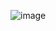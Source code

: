 ![image](https://user-images.githubusercontent.com/120246386/226135166-10b2983f-e895-4215-ae3b-aeb06ae08405.png)

